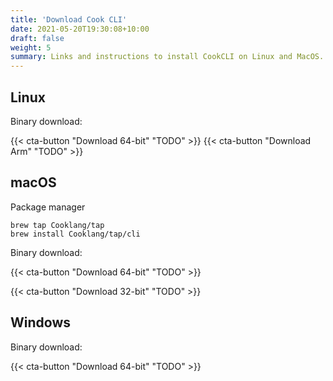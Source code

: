 ```yaml
---
title: 'Download Cook CLI'
date: 2021-05-20T19:30:08+10:00
draft: false
weight: 5
summary: Links and instructions to install CookCLI on Linux and MacOS.
---
```



## Linux

Binary download:

{{< cta-button "Download 64-bit" "TODO" >}}
{{< cta-button "Download Arm" "TODO" >}}

## macOS

Package manager

```
brew tap Cooklang/tap
brew install Cooklang/tap/cli
```

Binary download:

{{< cta-button "Download 64-bit" "TODO" >}}

{{< cta-button "Download 32-bit" "TODO" >}}

## Windows

Binary download:

{{< cta-button "Download 64-bit" "TODO" >}}
